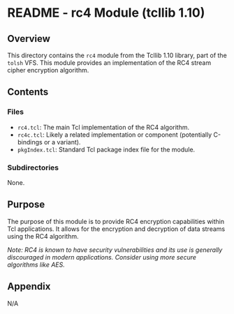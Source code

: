 # README - rc4 Module (tcllib 1.10)

## Overview

This directory contains the `rc4` module from the Tcllib 1.10 library, part of the `tolsh` VFS. This module provides an implementation of the RC4 stream cipher encryption algorithm.

## Contents

### Files

- `rc4.tcl`: The main Tcl implementation of the RC4 algorithm.
- `rc4c.tcl`: Likely a related implementation or component (potentially C-bindings or a variant).
- `pkgIndex.tcl`: Standard Tcl package index file for the module.

### Subdirectories

None.

## Purpose

The purpose of this module is to provide RC4 encryption capabilities within Tcl applications. It allows for the encryption and decryption of data streams using the RC4 algorithm.

*Note: RC4 is known to have security vulnerabilities and its use is generally discouraged in modern applications. Consider using more secure algorithms like AES.* 

## Appendix

N/A 